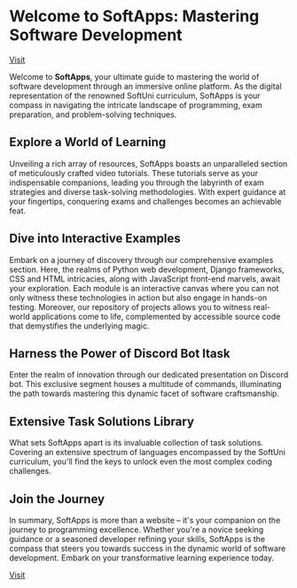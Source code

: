# Welcome to SoftApps: Mastering Software Development

[Visit](https://www.ceo-py.eu)

Welcome to **SoftApps**, your ultimate guide to mastering the world of software development through an immersive online platform. As the digital representation of the renowned SoftUni curriculum, SoftApps is your compass in navigating the intricate landscape of programming, exam preparation, and problem-solving techniques.

## Explore a World of Learning

Unveiling a rich array of resources, SoftApps boasts an unparalleled section of meticulously crafted video tutorials. These tutorials serve as your indispensable companions, leading you through the labyrinth of exam strategies and diverse task-solving methodologies. With expert guidance at your fingertips, conquering exams and challenges becomes an achievable feat.

## Dive into Interactive Examples

Embark on a journey of discovery through our comprehensive examples section. Here, the realms of Python web development, Django frameworks, CSS and HTML intricacies, along with JavaScript front-end marvels, await your exploration. Each module is an interactive canvas where you can not only witness these technologies in action but also engage in hands-on testing. Moreover, our repository of projects allows you to witness real-world applications come to life, complemented by accessible source code that demystifies the underlying magic.

## Harness the Power of Discord Bot Itask

Enter the realm of innovation through our dedicated presentation on Discord bot. This exclusive segment houses a multitude of commands, illuminating the path towards mastering this dynamic facet of software craftsmanship.

## Extensive Task Solutions Library

What sets SoftApps apart is its invaluable collection of task solutions. Covering an extensive spectrum of languages encompassed by the SoftUni curriculum, you'll find the keys to unlock even the most complex coding challenges.

## Join the Journey

In summary, SoftApps is more than a website – it's your companion on the journey to programming excellence. Whether you're a novice seeking guidance or a seasoned developer refining your skills, SoftApps is the compass that steers you towards success in the dynamic world of software development. Embark on your transformative learning experience today.

[Visit](https://www.ceo-py.eu)
